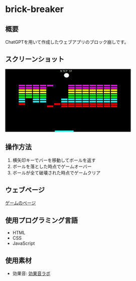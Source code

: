 # brick-breaker
## 概要
ChatGPTを用いて作成したウェブアプリのブロック崩しです。

## スクリーンショット
![スクショ](screenshot.gif)

## 操作方法
1. 横矢印キーでバーを移動してボールを返す
2. ボールを落とした時点でゲームオーバー
3. ボールが全て破壊された時点でゲームクリア

## ウェブページ
[ゲームのページ](https://pw56.github.io/brick-breaker)

## 使用プログラミング言語
- HTML
- CSS
- JavaScript

## 使用素材
- 効果音: [効果音ラボ](https://soundeffect-lab.info)
